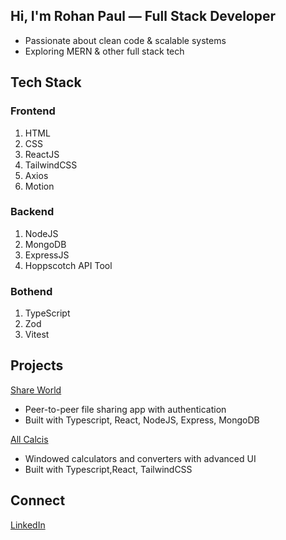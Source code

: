 ## Hi, I'm Rohan Paul — Full Stack Developer

- Passionate about clean code & scalable systems  
- Exploring MERN & other full stack tech  

## Tech Stack

### Frontend
1. HTML
2. CSS
3. ReactJS
4. TailwindCSS
5. Axios
6. Motion

### Backend
1. NodeJS  
2. MongoDB  
3. ExpressJS  
4. Hoppscotch API Tool  

### Bothend
1. TypeScript  
2. Zod  
3. Vitest  

## Projects

[Share World](https://github.com/NotRohanPaul/share-world.git)  
- Peer-to-peer file sharing app with authentication  
- Built with Typescript, React, NodeJS, Express, MongoDB  

[All Calcis](https://github.com/NotRohanPaul/all-calcis)  
- Windowed calculators and converters with advanced UI  
- Built with Typescript,React, TailwindCSS

## Connect  
[LinkedIn](https://linkedin.com/in/rohanpaul-dev)
